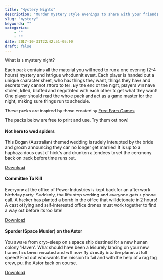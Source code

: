 ```yaml
---
title: "Mystery Nights"
description: "Murder mystery style evenings to share with your friends."
slug: "mystery"
keywords: ""
categories: 
    - ""
    - ""
date: 2017-10-31T22:42:51-05:00
draft: false
---
```


What is a mystery night?

Each pack contains all the material you will need to run a one evening (2-4 hours) mystery and intrigue whodunnit event. Each player is handed out a unique character sheet, who has things they want, things they have and secrets they cannot afford to tell. By the end of the night, players will have stolen, killed, bluffed and negotiated with each other to get what they want! One player should read the whole pack and act as a game master for the night, making sure things run to schedule.

These packs are inspired by those created by [Free Form Games](https://www.freeformgames.com).

The packs below are free to print and use. Try them out now!

#### Not here to wed spiders
This Bogan (Australian) themed wedding is rudely interupted by the bride and groom announcing they can no longer get married. It is up to a haphazardous cast of hick's and drunken attendees to set the ceremony back on track before time runs out.

[Download](https://github.com/Definitely-Not-Reptilian/generate-a-mystery/tree/master/mysteries/Not%20here%20to%20wed%20spiders)

#### Committee To Kill
Everyone at the office of Power Industries is kept back for an after work birthday party. Suddenly, the lifts stop working and everyone gets a phone call. A hacker has planted a bomb in the office that will detonate in 2 hours! A cast of lying and self-interested office drones must work together to find a way out before its too late!

[Download](https://github.com/Definitely-Not-Reptilian/generate-a-mystery/tree/master/mysteries/Committee%20to%20kill)

#### Spurder (Space Murder) on the Astor
You awake from cryo-sleep on a space ship destined for a new human colony 'Haven'. What should have been a leisurely landing on your new home, has been rerouted and will now fly directly into the planet at full speed! Find out who wants the mission to fail and with the help of a rag tag crew, put the Astor back on course.

[Download](https://github.com/Definitely-Not-Reptilian/generate-a-mystery/tree/master/mysteries/Spurder%20on%20the%20Astor)